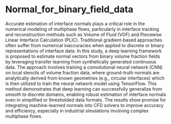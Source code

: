# Normal_for_binary_field_data
Accurate estimation of interface normals plays a critical role in the numerical modeling of multiphase flows, particularly in interface tracking and reconstruction methods such as Volume of Fluid (VOF) and Piecewise Linear Interface Calculation (PLIC). Traditional gradient-based approaches often suffer from numerical inaccuracies when applied to discrete or binary representations of interface data. In this study, a deep learning framework is proposed to estimate normal vectors from binary volume fraction fields by leveraging transfer learning from synthetically generated continuous data.
The approach involves training a convolutional neural network (CNN) on local stencils of volume fraction data, where ground-truth normals are analytically derived from known geometries (e.g., circular interfaces) which is then utilized to train the neural network model using TensorFlow. 
This method demonstrates that deep learning can successfully generalize from smooth to discrete domains, enabling robust estimation of interface normals even in simplified or thresholded data formats. The results show promise for integrating machine-learned normals into CFD solvers to improve accuracy and efficiency, especially in industrial simulations involving complex multiphase flows.
